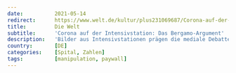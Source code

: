 ```yaml
---
date:          2021-05-14
redirect:      https://www.welt.de/kultur/plus231069687/Corona-auf-der-Intensivstation-Das-Bergamo-Argument.html
title:         Die Welt
subtitle:      'Corona auf der Intensivstation: Das Bergamo-Argument'
description:   'Bilder aus Intensivstationen prägen die mediale Debatte über die Pandemie, die Zahlen des Intensivregisters beeinflussen die Politik. Dabei ist die Datenbasis längst nicht so eindeutig, wie sie sein sollte – und an Aufklärung herrscht wenig Interesse, wie eine Recherche zeigt.'
country:       [DE]
categories:    [Spital, Zahlen]
tags:          [manipulation, paywall]
---
```

